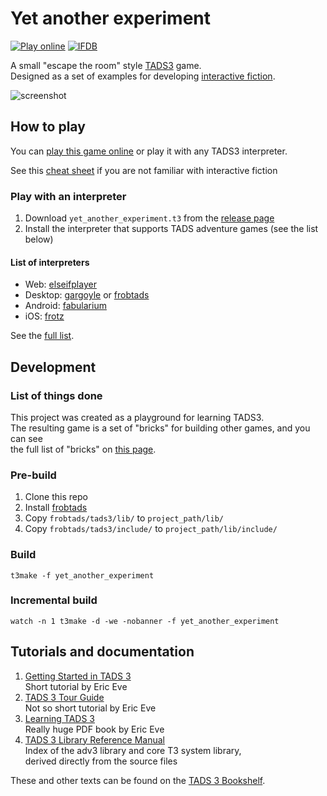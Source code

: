 # Yet another experiment 

[![Play online](https://img.shields.io/badge/Play-online-orange?style=flat-square)](https://he4et.github.io/elseifplayer/#/play/https%3A%2F%2Fifarchive.org%2Fif-archive%2Fgames%2Ftads%2Fyet_another_experiment.t3/toxin/focus/)
[![IFDB](https://img.shields.io/badge/IFDB-page-lightgrey?style=flat-square)](https://ifdb.tads.org/viewgame?id=rsssdo3anjpwnt6e)

A small "escape the room" style [TADS3](https://www.tads.org/) game.  
Designed as a set of examples for developing [interactive fiction](http://www.ifwiki.org/index.php/FAQ).

![screenshot](/docs/screenshot.png?raw=true)

## How to play

You can 
[play this game online](https://he4et.github.io/elseifplayer/#/play/https%3A%2F%2Fifarchive.org%2Fif-archive%2Fgames%2Ftads%2Fyet_another_experiment.t3/toxin/focus/)
or play it with any TADS3 interpreter.

See this [cheat sheet](http://pr-if.org/doc/play-if-card/play-if-card-300dpi.png) if you are not familiar with interactive fiction

### Play with an interpreter

1. Download `yet_another_experiment.t3` from the [release page](https://github.com/He4eT/tads3_experiment/releases)
1. Install the interpreter that supports TADS adventure games (see the list below)

#### List of interpreters
  - Web: [elseifplayer](https://he4et.github.io/elseifplayer/#/)
  - Desktop: [gargoyle](https://github.com/garglk/garglk/) or [frobtads](https://github.com/realnc/frobtads)
  - Android: [fabularium](https://play.google.com/store/apps/details?id=com.luxlunae.fabularium&hl=en)
  - iOS: [frotz](https://apps.apple.com/au/app/frotz/id287653015)  

See the [full list](http://www.ifwiki.org/index.php/Interpreter).
  
## Development

### List of things done

This project was created as a playground for learning TADS3.  
The resulting game is a set of "bricks" for building other games,
and you can see  
the full list of "bricks" on [this page](/docs/table_of_contents.md).

### Pre-build

  1. Clone this repo
  1. Install [frobtads](https://github.com/realnc/frobtads)
  1. Copy `frobtads/tads3/lib/` to `project_path/lib/`
  1. Copy `frobtads/tads3/include/` to `project_path/lib/include/`
  
### Build
```
t3make -f yet_another_experiment
```

### Incremental build
```
watch -n 1 t3make -d -we -nobanner -f yet_another_experiment
```

## Tutorials and documentation

1. [Getting Started in TADS 3](https://www.tads.org/t3doc/doc/gsg/index.html)  
Short tutorial by Eric Eve
1. [TADS 3 Tour Guide](https://www.tads.org/t3doc/doc/tourguide/index.html)  
Not so short tutorial by Eric Eve
1. [Learning TADS 3](https://www.tads.org/t3doc/doc/learning/Learning%20T3.pdf)  
Really huge PDF book by Eric Eve
1. [TADS 3 Library Reference Manual](https://www.tads.org/t3doc/doc/libref/index.html)  
Index of the adv3 library and core T3 system library,  
derived directly from the source files
  
These and other texts can be found on the [TADS 3 Bookshelf](http://www.tads.org/t3doc/doc/index.htm).

